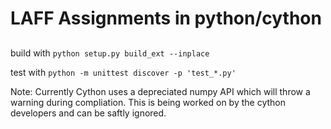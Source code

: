 # LAFF Assignments in python/cython
##

build with `python setup.py build_ext --inplace`

test with `python -m unittest discover -p 'test_*.py'`

Note: Currently Cython uses a depreciated numpy API which will throw a warning during compliation. This is being worked on by the cython developers and can be saftly ignored.
